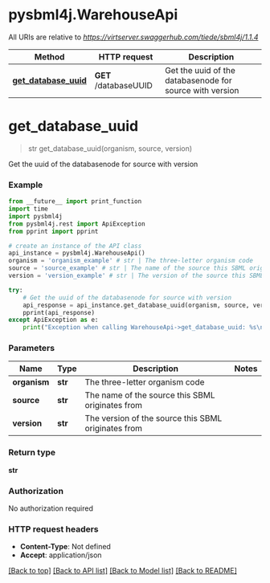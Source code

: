 # pysbml4j.WarehouseApi

All URIs are relative to *https://virtserver.swaggerhub.com/tiede/sbml4j/1.1.4*

Method | HTTP request | Description
------------- | ------------- | -------------
[**get_database_uuid**](WarehouseApi.md#get_database_uuid) | **GET** /databaseUUID | Get the uuid of the databasenode for source with version

# **get_database_uuid**
> str get_database_uuid(organism, source, version)

Get the uuid of the databasenode for source with version

### Example
```python
from __future__ import print_function
import time
import pysbml4j
from pysbml4j.rest import ApiException
from pprint import pprint

# create an instance of the API class
api_instance = pysbml4j.WarehouseApi()
organism = 'organism_example' # str | The three-letter organism code
source = 'source_example' # str | The name of the source this SBML originates from
version = 'version_example' # str | The version of the source this SBML originates from

try:
    # Get the uuid of the databasenode for source with version
    api_response = api_instance.get_database_uuid(organism, source, version)
    pprint(api_response)
except ApiException as e:
    print("Exception when calling WarehouseApi->get_database_uuid: %s\n" % e)
```

### Parameters

Name | Type | Description  | Notes
------------- | ------------- | ------------- | -------------
 **organism** | **str**| The three-letter organism code | 
 **source** | **str**| The name of the source this SBML originates from | 
 **version** | **str**| The version of the source this SBML originates from | 

### Return type

**str**

### Authorization

No authorization required

### HTTP request headers

 - **Content-Type**: Not defined
 - **Accept**: application/json

[[Back to top]](#) [[Back to API list]](../README.md#documentation-for-api-endpoints) [[Back to Model list]](../README.md#documentation-for-models) [[Back to README]](../README.md)


